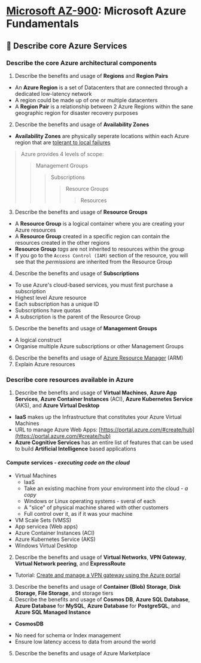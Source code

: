 # [Microsoft AZ-900](az-900-index.md): Microsoft Azure Fundamentals

## 🚒 Describe core Azure Services
### Describe the core Azure architectural components
1. Describe the benefits and usage of **Regions** and **Region Pairs**
+ An **Azure Region** is a set of Datacenters that are connected through a dedicated low-latency network
+ A region could be made up of one or multiple datacenters
+ A **Region Pair** is a relationship between 2 Azure Regions within the sane geographic region for disaster recovery purposes

2. Describe the benefits and usage of **Availability Zones**
+ **Availability Zones** are physically seperate locations within each Azure region that are [tolerant to local failures](https://docs.microsoft.com/en-us/azure/availability-zones/az-overview)

> Azure provides 4 levels of scope: 
>> Management Groups
>>> Subscriptions
>>>> Resource Groups
>>>>> Resources

3. Describe the benefits and usage of **Resource Groups**
+ A **Resource Group** is a logical container where you are creating your Azure resources
+ A **Resource Group** created in a specific region can contain the resources created in the other regions
+ **Resource Group** _tags_ are not inherited to resources within the group
+ If you go to the `Access Control (IAM)` section of the resource, you will see that the _permissions_ are inherited from the Resource Group
4. Describe the benefits and usage of **Subscriptions**
+ To use Azure's cloud-based services, you must first purchase a subscription
+ Highest level Azure resource
+ Each subscription has a unique ID
+ Subscriptions have quotas
+ A subscription is the parent of the Resource Group
5. Describe the benefits and usage of **Management Groups**
+ A logical construct
+ Organise multiple Azure subscriptions or other Management Groups
6. Describe the benefits and usage of [Azure Resource Manager](https://docs.microsoft.com/en-us/azure/azure-resource-manager/) (ARM)
7. Explain Azure resources

### Describe core resources available in Azure
1. Describe the benefits and usage of **Virtual Machines**, **Azure App Services**, **Azure Container Instances** (ACI), **Azure Kubernetes Service** (AKS), and **Azure Virtual Desktop**
+ **IaaS** makes up the Infrastructure that constitutes your Azure Virtual Machines
+ URL to manage Azure Web Apps: [https://portal.azure.com/#create/hub](https://portal.azure.com/#create/hub)
+ **Azure Cognitive Services** has an entire list of features that can be used to build **Artificial Intelligence** based applications

#### Compute services - _executing code on the cloud_
+ Virtual Machines
  - IaaS
  - Take an existing machine from your environment into the cloud - _a copy_
  - Windows or Linux operating systems - sveral of each
  - A "slice" of physical machine shared with other customers
  - Full control over it, as if it was your machine
+ VM Scale Sets (VMSS)
+ App servicea (Web apps)
+ Azure Container Instances (ACI)
+ Azure Kubernetes Service (AKS)
+ Windows Virtual Desktop

2. Describe the benefits and usage of **Virtual Networks**, **VPN Gateway**, **Virtual Network peering**, and **ExpressRoute**
+ Tutorial: [Create and manage a VPN gateway using the Azure portal](https://docs.microsoft.com/en-us/azure/vpn-gateway/tutorial-create-gateway-portal)
3. Describe the benefits and usage of **Container (Blob) Storage**, **Disk Storage**, **File Storage**, and storage tiers
4. Describe the benefits and usage of **Cosmos DB**, **Azure SQL Database**, **Azure Database** for **MySQL**, **Azure Database** for **PostgreSQL**, and **Azure SQL Managed Instance**
+ **CosmosDB**
- No need for schema or Index management
- Ensure low latency access to data from around the world
5. Describe the benefits and usage of Azure Marketplace
